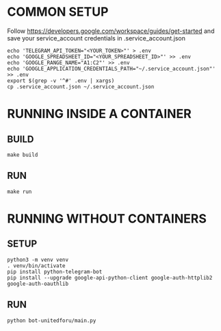 # COMMON SETUP
Follow https://developers.google.com/workspace/guides/get-started and save your service_account credentials in .service_account.json
```
echo 'TELEGRAM_API_TOKEN="<YOUR_TOKEN>"' > .env
echo 'GOOGLE_SPREADSHEET_ID="<YOUR_SPREADSHEET_ID>"' >> .env
echo 'GOOGLE_RANGE_NAME="A1:C2"' >> .env
echo 'GOOGLE_APPLICATION_CREDENTIALS_PATH="~/.service_account.json"' >> .env
export $(grep -v '^#' .env | xargs)
cp .service_account.json ~/.service_account.json
```

# RUNNING INSIDE A CONTAINER
## BUILD 
```
make build
```
## RUN
```
make run
```

# RUNNING WITHOUT CONTAINERS
## SETUP
```
python3 -m venv venv
. venv/bin/activate
pip install python-telegram-bot
pip install --upgrade google-api-python-client google-auth-httplib2 google-auth-oauthlib
```
## RUN
```
python bot-unitedforu/main.py
```
